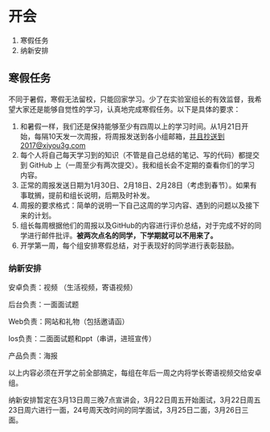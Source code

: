 #  开会

1. 寒假任务
2. 纳新安排

## 寒假任务

​	不同于暑假，寒假无法留校，只能回家学习。少了在实验室组长的有效监督，我希望大家还是能够自觉性的学习，认真地完成寒假任务。以下是具体的要求：

1. 和暑假一样，我们还是保持能够至少有四周以上的学习时间。从1月21日开始，每隔10天发一次周报，将周报发送到各小组邮箱，[并且抄送到2017@xiyou3g.com](/Users/cuiyiming/Library/ApplicationSupport/typora-user-images/19BEC104-0970-45EC-B692-074A107C2320/mailto:%25E5%25B9%25B6%25E4%25B8%2594%25E6%258A%2584%25E9%2580%2581%25E5%2588%25B02016@xiyou3g.com)
2. 每个人将自己每天学习到的知识（不管是自己总结的笔记、写的代码）都提交到 GitHub 上（一周至少有两次提交）。我和组长会不定期的查看你们的学习内容。
3. 正常的周报发送日期为1月30日、2月18日、2月28日（考虑到春节）。如果有事耽搁，提前和组长说明，后期及时补发。
4. 周报的要求格式：简单的说明一下自己这周的学习内容、遇到的问题以及接下来的计划。
5. 组长每周根据他们的周报以及GitHub的内容进行评价总结，对于完成不好的同学进行邮件批评。**被两次点名的同学，下学期就可以不用来了。**
6. 开学第一周，每个组安排寒假总结，对于表现好的同学进行表彰鼓励。

###  纳新安排

安卓负责：视频 （生活视频，寄语视频）

后台负责：一面面试题

Web负责：网站和礼物（包括邀请函）

Ios负责：二面面试题和ppt（串讲，进班宣传）

产品负责：海报

以上内容必须在开学之前全部搞定，每组在年后一周之内将学长寄语视频交给安卓组。

纳新安排暂定在3月13日周三晚7点宣讲会，3月22日周五开始面试，3月22日周五23日周六进行一面，24号周天改时间的同学面试，3月25日二面，3月26日三面。
